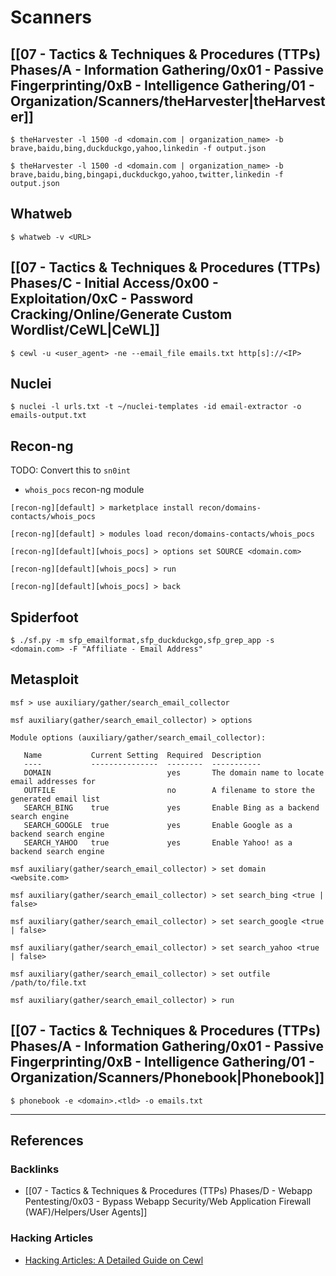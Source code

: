 # Scanners

## [[07 - Tactics & Techniques & Procedures (TTPs) Phases/A - Information Gathering/0x01 - Passive Fingerprinting/0xB - Intelligence Gathering/01 - Organization/Scanners/theHarvester|theHarvester]]

```
$ theHarvester -l 1500 -d <domain.com | organization_name> -b brave,baidu,bing,duckduckgo,yahoo,linkedin -f output.json

$ theHarvester -l 1500 -d <domain.com | organization_name> -b brave,baidu,bing,bingapi,duckduckgo,yahoo,twitter,linkedin -f output.json
```

## Whatweb

```
$ whatweb -v <URL>
```

## [[07 - Tactics & Techniques & Procedures (TTPs) Phases/C - Initial Access/0x00 - Exploitation/0xC - Password Cracking/Online/Generate Custom Wordlist/CeWL|CeWL]]

```
$ cewl -u <user_agent> -ne --email_file emails.txt http[s]://<IP>
```

## Nuclei

```
$ nuclei -l urls.txt -t ~/nuclei-templates -id email-extractor -o emails-output.txt
```

## Recon-ng

TODO: Convert this to `sn0int`

- `whois_pocs` recon-ng module

```
[recon-ng][default] > marketplace install recon/domains-contacts/whois_pocs

[recon-ng][default] > modules load recon/domains-contacts/whois_pocs

[recon-ng][default][whois_pocs] > options set SOURCE <domain.com>

[recon-ng][default][whois_pocs] > run

[recon-ng][default][whois_pocs] > back
```

## Spiderfoot

```
$ ./sf.py -m sfp_emailformat,sfp_duckduckgo,sfp_grep_app -s <domain.com> -F "Affiliate - Email Address"
```

## Metasploit

```
msf > use auxiliary/gather/search_email_collector

msf auxiliary(gather/search_email_collector) > options

Module options (auxiliary/gather/search_email_collector):

   Name           Current Setting  Required  Description
   ----           ---------------  --------  -----------
   DOMAIN                          yes       The domain name to locate email addresses for
   OUTFILE                         no        A filename to store the generated email list
   SEARCH_BING    true             yes       Enable Bing as a backend search engine
   SEARCH_GOOGLE  true             yes       Enable Google as a backend search engine
   SEARCH_YAHOO   true             yes       Enable Yahoo! as a backend search engine

msf auxiliary(gather/search_email_collector) > set domain <website.com>

msf auxiliary(gather/search_email_collector) > set search_bing <true | false>

msf auxiliary(gather/search_email_collector) > set search_google <true | false>

msf auxiliary(gather/search_email_collector) > set search_yahoo <true | false>

msf auxiliary(gather/search_email_collector) > set outfile /path/to/file.txt

msf auxiliary(gather/search_email_collector) > run
```

## [[07 - Tactics & Techniques & Procedures (TTPs) Phases/A - Information Gathering/0x01 - Passive Fingerprinting/0xB - Intelligence Gathering/01 - Organization/Scanners/Phonebook|Phonebook]]

```
$ phonebook -e <domain>.<tld> -o emails.txt
```

---
## References

### Backlinks

- [[07 - Tactics & Techniques & Procedures (TTPs) Phases/D - Webapp Pentesting/0x03 - Bypass Webapp Security/Web Application Firewall (WAF)/Helpers/User Agents]]

### Hacking Articles

- [Hacking Articles: A Detailed Guide on Cewl](https://www.hackingarticles.in/a-detailed-guide-on-cewl/)